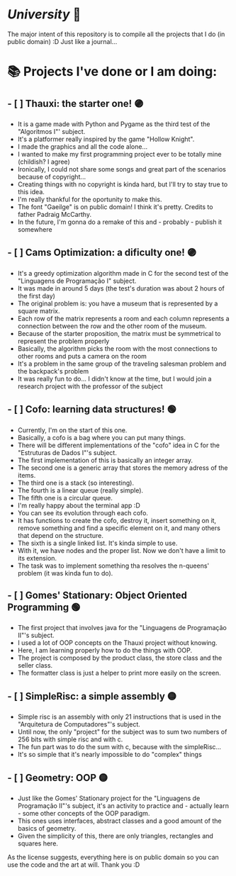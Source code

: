 # *University* :memo:

The major intent of this repository is to compile all the projects that I do (in public domain) :D
Just like a journal...

# :books: Projects I've done or I am doing:

## - [ ] **Thauxi: the starter one!** :purple_circle:
* It is a game made with Python and Pygame as the third test of the "Algoritmos I"' subject.
* It's a platformer really inspired by the game "Hollow Knight".
* I made the graphics and all the code alone...
* I wanted to make my first programming project ever to be totally mine (childish? I agree)
* Ironically, I could not share some songs and great part of the scenarios because of copyright...
* Creating things with no copyright is kinda hard, but I'll try to stay true to this idea.
* I'm really thankful for the oportunity to make this.
* The font "Gaeilge" is on public domain! I think it's pretty. Credits to father Padraig McCarthy.
* In the future, I'm gonna do a remake of this and - probably - publish it somewhere

## - [ ] **Cams Optimization: a dificulty one!** :purple_circle:
* It's a greedy optimization algorithm made in C for the second test of the "Linguagens de Programação I" subject.
* It was made in around 5 days (the test's duration was about 2 hours of the first day)
* The original problem is: you have a museum that is represented by a square matrix.
* Each row of the matrix represents a room and each column represents a connection between the row and the other room of the museum.
* Because of the starter proposition, the matrix must be symmetrical to represent the problem properly
* Basically, the algorithm picks the room with the most connections to other rooms and puts a camera on the room
* It's a problem in the same group of the traveling salesman problem and the backpack's problem
* It was really fun to do... I didn't know at the time, but I would join a research project with the professor of the subject

## - [ ] **Cofo: learning data structures!** :green_circle:
* Currently, I'm on the start of this one.
* Basically, a cofo is a bag where you can put many things.
* There will be different implementations of the "cofo" idea in C for the "Estruturas de Dados I"'s subject.
* The first implementation of this is basically an integer array.
* The second one is a generic array that stores the memory adress of the items.
* The third one is a stack (so interesting).
* The fourth is a linear queue (really simple).
* The fifth one is a circular queue.
* I'm really happy about the terminal app :D
* You can see its evolution through each cofo.
* It has functions to create the cofo, destroy it, insert something on it, remove something and find a specific element on it, and many others that depend on the structure.
* The sixth is a single linked list. It's kinda simple to use.
* With it, we have nodes and the proper list. Now we don't have a limit to its extension.
* The task was to implement something tha resolves the n-queens' problem (it was kinda fun to do).

## - [ ] **Gomes' Stationary: Object Oriented Programming** :green_circle:
* The first project that involves java for the "Linguagens de Programação II"'s subject.
* I used a lot of OOP concepts on the Thauxi project without knowing.
* Here, I am learning properly how to do the things with OOP.
* The project is composed by the product class, the store class and the seller class.
* The formatter class is just a helper to print more easily on the screen.

## - [ ] **SimpleRisc: a simple assembly** :yellow_circle:
* Simple risc is an assembly with only 21 instructions that is used in the "Arquitetura de Computadores"'s subject.
* Until now, the only "project" for the subject was to sum two numbers of 256 bits with simple risc and with c.
* The fun part was to do the sum with c, because with the simpleRisc...
* It's so simple that it's nearly impossible to do "complex" things

## - [ ] **Geometry: OOP** :yellow_circle:
* Just like the Gomes' Stationary project for the "Linguagens de Programação II"'s subject, it's an activity to practice and - actually learn - some other concepts of the OOP paradigm.
* This ones uses interfaces, abstract classes and a good amount of the basics of geometry.
* Given the simplicity of this, there are only triangles, rectangles and squares here.

As the license suggests, everything here is on public domain so you can use the code and the art at will.
Thank you :D
